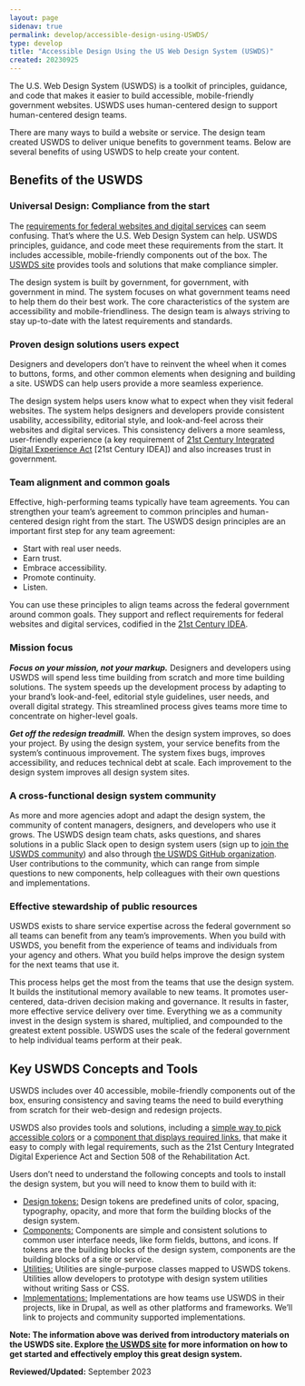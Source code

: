 ```yaml
---
layout: page
sidenav: true
permalink: develop/accessible-design-using-USWDS/
type: develop
title: "Accessible Design Using the US Web Design System (USWDS)"
created: 20230925
---
```


The U.S. Web Design System (USWDS) is a toolkit of principles, guidance, and code that makes it easier to build accessible, mobile-friendly government websites. USWDS uses human-centered design to support human-centered design teams.

There are many ways to build a website or service. The design team created USWDS to deliver unique benefits to government teams. Below are several benefits of using USWDS to help create your content.

## Benefits of the USWDS
### Universal Design: Compliance from the start
The [requirements for federal websites and digital services](https://digital.gov/resources/checklist-of-requirements-for-federal-digital-services/) can seem confusing. That’s where the U.S. Web Design System can help. USWDS principles, guidance, and code meet these requirements from the start. It includes accessible, mobile-friendly components out of the box. The [USWDS site](https://designsystem.digital.gov/) provides tools and solutions that make compliance simpler.

The design system is built by government, for government, with government in mind. The system focuses on what government teams need to help them do their best work. The core characteristics of the system are accessibility and mobile-friendliness. The design team is always striving to stay up-to-date with the latest requirements and standards.

### Proven design solutions users expect
Designers and developers don’t have to reinvent the wheel when it comes to buttons, forms, and other common elements when designing and building a site. USWDS can help users provide a more seamless experience.

The design system helps users know what to expect when they visit federal websites. The system helps designers and developers provide consistent usability, accessibility, editorial style, and look-and-feel across their websites and digital services. This consistency delivers a more seamless, user-friendly experience (a key requirement of [21st Century Integrated Digital Experience Act](https://digital.gov/resources/21st-century-integrated-digital-experience-act/) [21st Century IDEA]) and also increases trust in government.

### Team alignment and common goals
Effective, high-performing teams typically have team agreements. You can strengthen your team’s agreement to common principles and human-centered design right from the start. The USWDS design principles are an important first step for any team agreement:
* Start with real user needs.
* Earn trust.
* Embrace accessibility.
* Promote continuity.
* Listen.

You can use these principles to align teams across the federal government around common goals. They support and reflect requirements for federal websites and digital services, codified in the [21st Century IDEA](https://digital.gov/resources/21st-century-integrated-digital-experience-act/).

### Mission focus
***Focus on your mission, not your markup.*** Designers and developers using USWDS will spend less time building from scratch and more time building solutions. The system speeds up the development process by adapting to your brand’s look-and-feel, editorial style guidelines, user needs, and overall digital strategy. This streamlined process gives teams more time to concentrate on higher-level goals.

***Get off the redesign treadmill.*** When the design system improves, so does your project. By using the design system, your service benefits from the system’s continuous improvement. The system fixes bugs, improves accessibility, and reduces technical debt at scale. Each improvement to the design system improves all design system sites.

### A cross-functional design system community
As more and more agencies adopt and adapt the design system, the community of content managers, designers, and developers who use it grows. The USWDS design team chats, asks questions, and shares solutions in a public Slack open to design system users (sign up to [join the USWDS community](https://designsystem.digital.gov/about/community/)) and also through [the USWDS GitHub organization](https://github.com/uswds). User contributions to the community, which can range from simple questions to new components, help colleagues with their own questions and implementations.

### Effective stewardship of public resources
USWDS exists to share service expertise across the federal government so all teams can benefit from any team’s improvements. When you build with USWDS, you benefit from the experience of teams and individuals from your agency and others. What you build helps improve the design system for the next teams that use it.

This process helps get the most from the teams that use the design system. It builds the institutional memory available to new teams. It promotes user-centered, data-driven decision making and governance. It results in faster, more effective service delivery over time. Everything we as a community invest in the design system is shared, multiplied, and compounded to the greatest extent possible. USWDS uses the scale of the federal government to help individual teams perform at their peak.

## Key USWDS Concepts and Tools

USWDS includes over 40 accessible, mobile-friendly components out of the box, ensuring consistency and saving teams the need to build everything from scratch for their web-design and redesign projects.

USWDS also provides tools and solutions, including a [simple way to pick accessible colors](https://designsystem.digital.gov/design-tokens/color/overview/#color-and-accessibility) or a [component that displays required links](https://designsystem.digital.gov/components/identifier/), that make it easy to comply with legal requirements, such as the 21st Century Integrated Digital Experience Act and Section 508 of the Rehabilitation Act.

Users don’t need to understand the following concepts and tools to install the design system, but you will need to know them to build with it:
* [Design tokens:](https://designsystem.digital.gov/design-tokens/) Design tokens are predefined units of color, spacing, typography, opacity, and more that form the building blocks of the design system.
* [Components:](https://designsystem.digital.gov/components/overview/) Components are simple and consistent solutions to common user interface needs, like form fields, buttons, and icons. If tokens are the building blocks of the design system, components are the building blocks of a site or service.
* [Utilities:](https://designsystem.digital.gov/utilities/) Utilities are single-purpose classes mapped to USWDS tokens. Utilities allow developers to prototype with design system utilities without writing Sass or CSS.
* [Implementations:](https://designsystem.digital.gov/documentation/implementations/) Implementations are how teams use USWDS in their projects, like in Drupal, as well as other platforms and frameworks. We’ll link to projects and community supported implementations.


**Note: The information above was derived from introductory materials on the USWDS site. Explore [the USWDS site](https://designsystem.digital.gov/) for more information on how to get started and effectively employ this great design system.**



**Reviewed/Updated:** September 2023